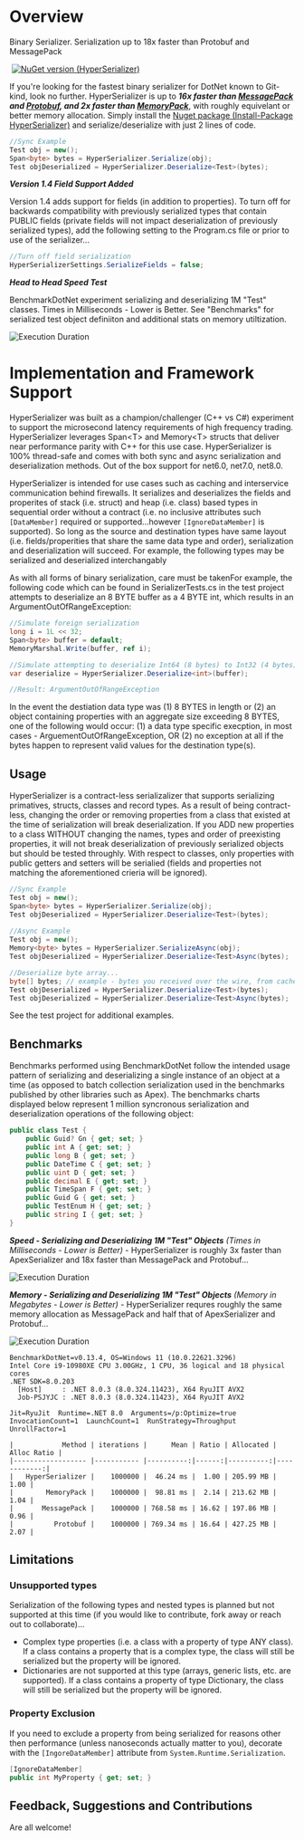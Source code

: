 # Overview

Binary Serializer.  Serialization up to 18x faster than Protobuf and MessagePack

![]()
[![NuGet version (HyperSerializer)](https://img.shields.io/badge/nuget-v1.5-blue?style=flat-square)](https://www.nuget.org/packages/HyperSerializer/)

If you're looking for the fastest binary serializer for DotNet known to Git-kind, look no further.  HyperSerializer is up to ***16x faster than [MessagePack](https://github.com/neuecc/MessagePack-CSharp) and [Protobuf](https://github.com/protocolbuffers/protobuf), and 2x faster than [MemoryPack](https://github.com/Cysharp/MemoryPack)***, with roughly equivelant or better memory allocation. Simply install the [Nuget package (Install-Package HyperSerializer)](https://www.nuget.org/packages/HyperSerializer/) and serialize/deserialize with just 2 lines of code.

```csharp
//Sync Example
Test obj = new();
Span<byte> bytes = HyperSerializer.Serialize(obj);
Test objDeserialized = HyperSerializer.Deserialize<Test>(bytes);
```
***Version 1.4 Field Support Added***

Version 1.4 adds support for fields (in addition to properties). To turn off for backwards compatibility with previously serialized types that contain PUBLIC fields (private fields will not impact deserialization of previously serialized types), add the following setting to the Program.cs file or prior to use of the serializer...

```csharp
//Turn off field serialization
HyperSerializerSettings.SerializeFields = false;
```
***Head to Head Speed Test***

BenchmarkDotNet experiment serializing and deserializing 1M "Test" classes. Times in Milliseconds - Lower is Better.  See "Benchmarks" for serialized test object definiiton and additional stats on memory utiltization.

![Execution Duration](http://raw.githubusercontent.com/Hyperlnq/HyperSerializer/main/BenchmarkAssets/Time.png)
 
# Implementation and Framework Support
HyperSerializer was built as a champion/challenger (C++ vs C#) experiment to support the microsecond latency requirements of high frequency trading.  HyperSerializer leverages Span\<T\> and Memory\<T\> structs that deliver near performance parity with C++ for this use case.  HyperSerializer is 100% thread-safe and comes with both sync and async serialization and deserialization methods.  Out of the box support for net6.0, net7.0, net8.0.
    
HyperSerializer is intended for use cases such as caching and interservice communication behind firewalls.  It serializes and deserializes the fields and properites of stack (i.e. struct) and heap (i.e. class) based types in sequential order without a contract (i.e. no inclusive attributes such `[DataMember]` required or supported...however `[IgnoreDataMember]` is supported).  So long as the source and destination types have same layout (i.e. fields/properities that share the same data type and order), serialization and deserialization will succeed.  For example, the following types may be serialized and deserialized interchangably

As with all forms of binary serialization, care must be takenFor example, the following code which can be found in SerializerTests.cs in the test project attempts to deserialize an 8 BYTE buffer as a 4 BYTE int, which results in an ArgumentOutOfRangeException:

```csharp
//Simulate foreign serialization
long i = 1L << 32;
Span<byte> buffer = default;
MemoryMarshal.Write(buffer, ref i);

//Simulate attempting to deserialize Int64 (8 bytes) to Int32 (4 bytes)
var deserialize = HyperSerializer.Deserialize<int>(buffer);

//Result: ArgumentOutOfRangeException
```
In the event the destiation data type was (1) 8 BYTES in length or (2) an object containing properties with an aggregate size exceeding 8 BYTES, one of the following would occur: (1) a data type specific execption, in most cases - ArguementOutOfRangeException, OR (2) no exception at all if the bytes happen to represent valid values for the destination type(s).

## Usage
HyperSerializer is a contract-less serializalizer that supports serializing primatives, structs, classes and record types.  As a result of being contract-less, changing the order or removing properties from a class that existed at the time of serialization will break deserialization.  If you ADD new properties to a class WITHOUT changing the names, types and order of preexisting properties, it will not break deserialization of previously serialized objects but should be tested throughly.  With respect to classes, only properties with public getters and setters will be serialied (fields and properties not matching the aforementioned crieria will be ignored).

```csharp
//Sync Example
Test obj = new();
Span<byte> bytes = HyperSerializer.Serialize(obj);
Test objDeserialized = HyperSerializer.Deserialize<Test>(bytes);
    
//Async Example
Test obj = new();
Memory<byte> bytes = HyperSerializer.SerializeAsync(obj);
Test objDeserialized = HyperSerializer.Deserialize<Test>Async(bytes);

//Deserialize byte array...
byte[] bytes; // example - bytes you received over the wire, from cache etc...
Test objDeserialized = HyperSerializer.Deserialize<Test>(bytes);
Test objDeserialized = HyperSerializer.Deserialize<Test>Async(bytes);
```
See the test project for additional examples.

## Benchmarks
Benchmarks performed using BenchmarkDotNet follow the intended usage pattern of serializing and deserializing a single instance of an object at a time (as opposed to batch collection serialization used in the benchmarks published by other libraries such as Apex).  The benchmarks charts displayed below represent 1 million syncronous serialization and deserialization operations of the following object:

```csharp
public class Test {
    public Guid? Gn { get; set; }
    public int A { get; set; }
    public long B { get; set; }
    public DateTime C { get; set; }
    public uint D { get; set; }
    public decimal E { get; set; }
    public TimeSpan F { get; set; }
    public Guid G { get; set; }
    public TestEnum H { get; set; }
    public string I { get; set; }
}
```
***Speed - Serializing and Deserializing 1M "Test" Objects***
_(Times in Milliseconds - Lower is Better)_ - HyperSerializer is roughly 3x faster than ApexSerializer and 18x faster than MessagePack and Protobuf...

![Execution Duration](http://raw.githubusercontent.com/Hyperlnq/HyperSerializer/main/BenchmarkAssets/Time.png)

***Memory - Serializing and Deserializing 1M "Test" Objects***
_(Memory in Megabytes - Lower is Better)_ - HyperSerializer requres roughly the same memory allocation as MessagePack and half that of ApexSerializer and Protobuf...
    
![Execution Duration](http://raw.githubusercontent.com/Hyperlnq/HyperSerializer/main/BenchmarkAssets/Space.png)

```
BenchmarkDotNet=v0.13.4, OS=Windows 11 (10.0.22621.3296)
Intel Core i9-10980XE CPU 3.00GHz, 1 CPU, 36 logical and 18 physical cores
.NET SDK=8.0.203
  [Host]     : .NET 8.0.3 (8.0.324.11423), X64 RyuJIT AVX2
  Job-PSJYJC : .NET 8.0.3 (8.0.324.11423), X64 RyuJIT AVX2

Jit=RyuJit  Runtime=.NET 8.0  Arguments=/p:Optimize=true
InvocationCount=1  LaunchCount=1  RunStrategy=Throughput
UnrollFactor=1

|            Method | iterations |      Mean | Ratio | Allocated | Alloc Ratio |
|------------------ |----------- |----------:|------:|----------:|------------:|
|   HyperSerializer |    1000000 |  46.24 ms |  1.00 | 205.99 MB |        1.00 |
|        MemoryPack |    1000000 |  98.81 ms |  2.14 | 213.62 MB |        1.04 |
|       MessagePack |    1000000 | 768.58 ms | 16.62 | 197.86 MB |        0.96 |
|          Protobuf |    1000000 | 769.34 ms | 16.64 | 427.25 MB |        2.07 |
```

## Limitations 
### Unsupported types
Serialization of the following types and nested types is planned but not supported at this time (if you would like to contribute, fork away or reach out to collaborate)...

- Complex type properties (i.e. a class with a property of type ANY class).  If a class contains a property that is a complex type, the class will still be serialized but the property will be ignored.
- Dictionaries are not supported at this type (arrays, generic lists, etc. are supported). If a class contains a property of type Dictionary, the class will still be serialized but the property will be ignored.

### Property Exclusion
If you need to exclude a property from being serialized for reasons other then performance (unless nanoseconds actually matter to you), decorate with the `[IngoreDataMember]` attribute from `System.Runtime.Serialization`.

```csharp
[IgnoreDataMember]
public int MyProperty { get; set; }
```

## Feedback, Suggestions and Contributions
Are all welcome!
